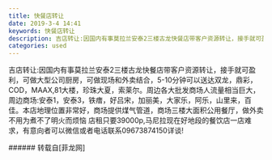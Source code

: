 ```yaml
---
title: 快餐店转让
date: 2019-3-4 14:41
keywords: 快餐店转让
description: 吉店转让:因国内有事莫拉兰安泰2三楼古龙快餐店带客户资源转让，接手就可盈利，可做大型公司厨房，可做现场和外卖结合，5-10分钟可以送达双龙，鼎彩，COD，MAAX,81大楼，珍珠大夏，索莱尔。周边各大批发商场人流量相当巨大，周边商场:安泰1，安泰3，铁瘄，好吕宋，加丽美，大家乐，阿乐，山里来，百佳。本店地理位置非常好，商场提供煤气管道，商场三楼大面积公用餐厅，做外卖不用为煮不了明火而烦恼 店租只要39000p,马尼拉现在好地段的餐饮店一店难求，有意向者可以微信或者电话联系09673874150详谈!
categories: used
---
```

<td class="t_f" id="postmessage_3154493">

吉店转让:因国内有事莫拉兰安泰2三楼古龙快餐店带客户资源转让，接手就可盈利，可做大型公司厨房，可做现场和外卖结合，5-10分钟可以送达双龙，鼎彩，COD，MAAX,81大楼，珍珠大夏，索莱尔。周边各大批发商场人流量相当巨大，周边商场:安泰1，安泰3，铁瘄，好吕宋，加丽美，大家乐，阿乐，山里来，百佳。本店地理位置非常好，商场提供煤气管道，商场三楼大面积公用餐厅，做外卖不用为煮不了明火而烦恼 店租只要39000p,马尼拉现在好地段的餐饮店一店难求，有意向者可以微信或者电话联系09673874150详谈!<br/>
<img alt="" border="0" class="zoom" data-cf-modified-38b8d0d3f2d6c4090fd2ff66-="" file="http://www.flw.ph/data/appbyme/upload/image/201903/04/fv54kpvVGkrU.jpg" id="aimg_pSf3j" lazyloadthumb="1" onclick="" onmouseover="" src="http://www.flw.ph/data/appbyme/upload/image/201903/04/fv54kpvVGkrU.jpg"/><br/>
<img alt="" border="0" class="zoom" data-cf-modified-38b8d0d3f2d6c4090fd2ff66-="" file="http://www.flw.ph/data/appbyme/upload/image/201903/04/r6HObVrPsQWC.jpg" id="aimg_rQ1xs" lazyloadthumb="1" onclick="" onmouseover="" src="http://www.flw.ph/data/appbyme/upload/image/201903/04/r6HObVrPsQWC.jpg"/><br/>
<img alt="" border="0" class="zoom" data-cf-modified-38b8d0d3f2d6c4090fd2ff66-="" file="http://www.flw.ph/data/appbyme/upload/image/201903/04/nCbgdMcwG4PM.jpg" id="aimg_x9c11" lazyloadthumb="1" onclick="" onmouseover="" src="http://www.flw.ph/data/appbyme/upload/image/201903/04/nCbgdMcwG4PM.jpg"/><br/>
<img alt="" border="0" class="zoom" data-cf-modified-38b8d0d3f2d6c4090fd2ff66-="" file="http://www.flw.ph/data/appbyme/upload/image/201903/04/WFpV3ExxL2zs.jpg" id="aimg_J3Uz8" lazyloadthumb="1" onclick="" onmouseover="" src="http://www.flw.ph/data/appbyme/upload/image/201903/04/WFpV3ExxL2zs.jpg"/><br/>
<img alt="" border="0" class="zoom" data-cf-modified-38b8d0d3f2d6c4090fd2ff66-="" file="http://www.flw.ph/data/appbyme/upload/image/201903/04/5lvGgCvV0Ud6.jpg" id="aimg_I28MK" lazyloadthumb="1" onclick="" onmouseover="" src="http://www.flw.ph/data/appbyme/upload/image/201903/04/5lvGgCvV0Ud6.jpg"/><br/>
<img alt="" border="0" class="zoom" data-cf-modified-38b8d0d3f2d6c4090fd2ff66-="" file="http://www.flw.ph/data/appbyme/upload/image/201903/04/ke5XGG9teJXk.jpg" id="aimg_lVZV9" lazyloadthumb="1" onclick="" onmouseover="" src="http://www.flw.ph/data/appbyme/upload/image/201903/04/ke5XGG9teJXk.jpg"/><br/>
<img alt="" border="0" class="zoom" data-cf-modified-38b8d0d3f2d6c4090fd2ff66-="" file="http://www.flw.ph/data/appbyme/upload/image/201903/04/W85nJi9YRLyp.jpg" id="aimg_Dm5hM" lazyloadthumb="1" onclick="" onmouseover="" src="http://www.flw.ph/data/appbyme/upload/image/201903/04/W85nJi9YRLyp.jpg"/><br/>
<img alt="" border="0" class="zoom" data-cf-modified-38b8d0d3f2d6c4090fd2ff66-="" file="http://www.flw.ph/data/appbyme/upload/image/201903/04/F4CJhfQIqvUI.jpg" id="aimg_Bu8uW" lazyloadthumb="1" onclick="" onmouseover="" src="http://www.flw.ph/data/appbyme/upload/image/201903/04/F4CJhfQIqvUI.jpg"/><br/>
<img alt="" border="0" class="zoom" data-cf-modified-38b8d0d3f2d6c4090fd2ff66-="" file="http://www.flw.ph/data/appbyme/upload/image/201903/04/3wHSXWBYHA4h.jpg" id="aimg_tcU3c" lazyloadthumb="1" onclick="" onmouseover="" src="http://www.flw.ph/data/appbyme/upload/image/201903/04/3wHSXWBYHA4h.jpg"/><br/>
<img alt="" border="0" class="zoom" data-cf-modified-38b8d0d3f2d6c4090fd2ff66-="" file="http://www.flw.ph/data/appbyme/upload/image/201903/04/JLOg1hOqxzTy.jpg" id="aimg_FzQ4O" lazyloadthumb="1" onclick="" onmouseover="" src="http://www.flw.ph/data/appbyme/upload/image/201903/04/JLOg1hOqxzTy.jpg"/><br/>
</td>
###### 转载自[菲龙网]